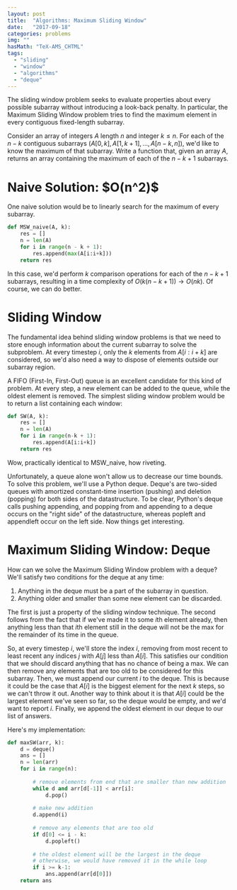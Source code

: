 ```yaml
---
layout: post
title:  "Algorithms: Maximum Sliding Window"
date:   "2017-09-18"
categories: problems
img: ""
hasMath: "TeX-AMS_CHTML"
tags:
  - "sliding"
  - "window"
  - "algorithms"
  - "deque"
---
```


The sliding window problem seeks to evaluate properties about every possible subarray without introducing a look-back penalty. In particular, the Maximum Sliding Window problem tries to find the maximum element in every contiguous fixed-length subarray.

Consider an array of integers $A$ length $n$ and integer $k \le n$. For each of the $n-k$ contiguous subarrays $(A[0, k], A[1, k+1], \ldots, A[n-k, n])$, we'd like to know the maximum of that subarray. Write a function that, given an array $A$, returns an array containing the maximum of each of the $n-k+1$ subarrays.

<h1>Naive Solution: $O(n^2)$</h1>

One naive solution would be to linearly search for the maximum of every subarray.

```python
def MSW_naive(A, k):
    res = []
    n = len(A)
    for i in range(n - k + 1):
        res.append(max(A[i:i+k]))
    return res
```         

In this case, we'd perform $k$ comparison operations for each of the $n-k+1$ subarrays, resulting in a time complexity of $O(k(n-k+1)) \to O(nk)$. Of course, we can do better.

<h1>Sliding Window</h1>

The fundamental idea behind sliding window problems is that we need to store enough information about the current subarray to solve the subproblem. At every timestep $i$, only the $k$ elements from $A[i:i+k]$ are considered, so we'd also need a way to dispose of elements outside our subarray region.

A FIFO (First-In, First-Out) queue is an excellent candidate for this kind of problem. At every step, a new element can be added to the queue, while the oldest element is removed. The simplest sliding window problem would be to return a list containing each window:

```python
def SW(A, k):
    res = []
    n = len(A)
    for i in range(n-k + 1):
        res.append(A[i:i+k])
    return res
```

Wow, practically identical to MSW_naive, how riveting.

Unfortunately, a queue alone won't allow us to decrease our time bounds. To solve this problem, we'll use a Python deque. Deque's are two-sided queues with amortized constant-time insertion (pushing) and deletion (popping) for both sides of the datastructure. To be clear, Python's deque calls pushing appending, and popping from and appending to a deque occurs on the "right side" of the datastructure, whereas popleft and appendleft occur on the left side. Now things get interesting.

<h1>Maximum Sliding Window: Deque</h1>

How can we solve the Maximum Sliding Window problem with a deque? We'll satisfy two conditions for the deque at any time:

<ol>
<li>Anything in the deque must be a part of the subarray in question.</li>
<li>Anything older and smaller than some new element can be discarded.</li>
</ol>

The first is just a property of the sliding window technique. The second follows from the fact that if we've made it to some $i$th element already, then anything less than that $i$th element still in the deque will not be the max for the remainder of its time in the queue.

So, at every timestep $i$, we'll store the index $i$, removing from most recent to least recent any indices $j$ with $A[j]$ less than $A[i]$. This satisfies our condition that we should discard anything that has no chance of being a max. We can then remove any elements that are too old to be considered for this subarray. Then, we must  append our current $i$ to the deque. This is because it could be the case that $A[i]$ is the biggest element for the next $k$ steps, so we can't throw it out. Another way to think about it is that $A[i]$ could be the largest element we've seen so far, so the deque would be empty, and we'd want to report $i$. Finally, we append the oldest element in our deque to our list of answers.

Here's my implementation:

```python
def maxSW(arr, k):
    d = deque()
    ans = []
    n = len(arr)
    for i in range(n):
    
        # remove elements from end that are smaller than new addition
        while d and arr[d[-1]] < arr[i]:
            d.pop()
            
        # make new addition
        d.append(i)
        
        # remove any elements that are too old
        if d[0] <= i - k:
            d.popleft()
            
        # the oldest element will be the largest in the deque
        # otherwise, we would have removed it in the while loop
        if i >= k-1:
            ans.append(arr[d[0]])
    return ans
```